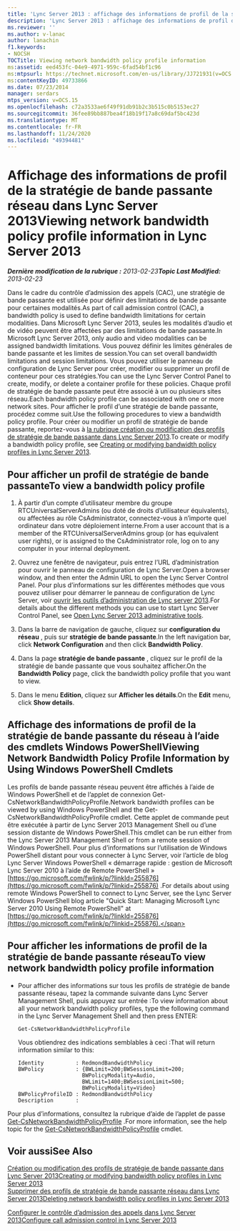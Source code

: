```yaml
---
title: 'Lync Server 2013 : affichage des informations de profil de la stratégie de bande passante réseau'
description: 'Lync Server 2013 : affichage des informations de profil de la stratégie de bande passante réseau.'
ms.reviewer: ''
ms.author: v-lanac
author: lanachin
f1.keywords:
- NOCSH
TOCTitle: Viewing network bandwidth policy profile information
ms:assetid: eed453fc-04e9-4971-959c-6fad54bf1c96
ms:mtpsurl: https://technet.microsoft.com/en-us/library/JJ721931(v=OCS.15)
ms:contentKeyID: 49733866
ms.date: 07/23/2014
manager: serdars
mtps_version: v=OCS.15
ms.openlocfilehash: c72a3533ae6f49f91db91b2c3b515c0b5153ec27
ms.sourcegitcommit: 36fee89bb887bea4f18b19f17a8c69daf5bc423d
ms.translationtype: MT
ms.contentlocale: fr-FR
ms.lasthandoff: 11/24/2020
ms.locfileid: "49394481"
---
```

# <a name="viewing-network-bandwidth-policy-profile-information-in-lync-server-2013"></a><span data-ttu-id="9a46d-103">Affichage des informations de profil de la stratégie de bande passante réseau dans Lync Server 2013</span><span class="sxs-lookup"><span data-stu-id="9a46d-103">Viewing network bandwidth policy profile information in Lync Server 2013</span></span>

<div data-xmlns="http://www.w3.org/1999/xhtml">

<div class="topic" data-xmlns="http://www.w3.org/1999/xhtml" data-msxsl="urn:schemas-microsoft-com:xslt" data-cs="https://msdn.microsoft.com/">

<div data-asp="https://msdn2.microsoft.com/asp">



</div>

<div id="mainSection">

<div id="mainBody"><span data-ttu-id="9a46d-104">

<span> </span></span><span class="sxs-lookup"><span data-stu-id="9a46d-104">

<span> </span></span></span>

<span data-ttu-id="9a46d-105">_**Dernière modification de la rubrique :** 2013-02-23_</span><span class="sxs-lookup"><span data-stu-id="9a46d-105">_**Topic Last Modified:** 2013-02-23_</span></span>

<span data-ttu-id="9a46d-106">Dans le cadre du contrôle d’admission des appels (CAC), une stratégie de bande passante est utilisée pour définir des limitations de bande passante pour certaines modalités.</span><span class="sxs-lookup"><span data-stu-id="9a46d-106">As part of call admission control (CAC), a bandwidth policy is used to define bandwidth limitations for certain modalities.</span></span> <span data-ttu-id="9a46d-107">Dans Microsoft Lync Server 2013, seules les modalités d’audio et de vidéo peuvent être affectées par des limitations de bande passante.</span><span class="sxs-lookup"><span data-stu-id="9a46d-107">In Microsoft Lync Server 2013, only audio and video modalities can be assigned bandwidth limitations.</span></span> <span data-ttu-id="9a46d-108">Vous pouvez définir les limites générales de bande passante et les limites de session.</span><span class="sxs-lookup"><span data-stu-id="9a46d-108">You can set overall bandwidth limitations and session limitations.</span></span> <span data-ttu-id="9a46d-109">Vous pouvez utiliser le panneau de configuration de Lync Server pour créer, modifier ou supprimer un profil de conteneur pour ces stratégies.</span><span class="sxs-lookup"><span data-stu-id="9a46d-109">You can use the Lync Server Control Panel to create, modify, or delete a container profile for these policies.</span></span> <span data-ttu-id="9a46d-110">Chaque profil de stratégie de bande passante peut être associé à un ou plusieurs sites réseau.</span><span class="sxs-lookup"><span data-stu-id="9a46d-110">Each bandwidth policy profile can be associated with one or more network sites.</span></span> <span data-ttu-id="9a46d-111">Pour afficher le profil d’une stratégie de bande passante, procédez comme suit.</span><span class="sxs-lookup"><span data-stu-id="9a46d-111">Use the following procedures to view a bandwidth policy profile.</span></span> <span data-ttu-id="9a46d-112">Pour créer ou modifier un profil de stratégie de bande passante, reportez-vous à [la rubrique création ou modification des profils de stratégie de bande passante dans Lync Server 2013](lync-server-2013-creating-or-modifying-bandwidth-policy-profiles.md).</span><span class="sxs-lookup"><span data-stu-id="9a46d-112">To create or modify a bandwidth policy profile, see [Creating or modifying bandwidth policy profiles in Lync Server 2013](lync-server-2013-creating-or-modifying-bandwidth-policy-profiles.md).</span></span>

<div>

## <a name="to-view-a-bandwidth-policy-profile"></a><span data-ttu-id="9a46d-113">Pour afficher un profil de stratégie de bande passante</span><span class="sxs-lookup"><span data-stu-id="9a46d-113">To view a bandwidth policy profile</span></span>

1.  <span data-ttu-id="9a46d-114">À partir d’un compte d’utilisateur membre du groupe RTCUniversalServerAdmins (ou doté de droits d’utilisateur équivalents), ou affectées au rôle CsAdministrator, connectez-vous à n’importe quel ordinateur dans votre déploiement interne.</span><span class="sxs-lookup"><span data-stu-id="9a46d-114">From a user account that is a member of the RTCUniversalServerAdmins group (or has equivalent user rights), or is assigned to the CsAdministrator role, log on to any computer in your internal deployment.</span></span>

2.  <span data-ttu-id="9a46d-115">Ouvrez une fenêtre de navigateur, puis entrez l’URL d’administration pour ouvrir le panneau de configuration de Lync Server.</span><span class="sxs-lookup"><span data-stu-id="9a46d-115">Open a browser window, and then enter the Admin URL to open the Lync Server Control Panel.</span></span> <span data-ttu-id="9a46d-116">Pour plus d’informations sur les différentes méthodes que vous pouvez utiliser pour démarrer le panneau de configuration de Lync Server, voir [ouvrir les outils d’administration de Lync server 2013](lync-server-2013-open-lync-server-administrative-tools.md).</span><span class="sxs-lookup"><span data-stu-id="9a46d-116">For details about the different methods you can use to start Lync Server Control Panel, see [Open Lync Server 2013 administrative tools](lync-server-2013-open-lync-server-administrative-tools.md).</span></span>

3.  <span data-ttu-id="9a46d-117">Dans la barre de navigation de gauche, cliquez sur **configuration du réseau** , puis sur **stratégie de bande passante**.</span><span class="sxs-lookup"><span data-stu-id="9a46d-117">In the left navigation bar, click **Network Configuration** and then click **Bandwidth Policy**.</span></span>

4.  <span data-ttu-id="9a46d-118">Dans la page **stratégie de bande passante** , cliquez sur le profil de la stratégie de bande passante que vous souhaitez afficher.</span><span class="sxs-lookup"><span data-stu-id="9a46d-118">On the **Bandwidth Policy** page, click the bandwidth policy profile that you want to view.</span></span>

5.  <span data-ttu-id="9a46d-119">Dans le menu **Edition**, cliquez sur **Afficher les détails**.</span><span class="sxs-lookup"><span data-stu-id="9a46d-119">On the **Edit** menu, click **Show details**.</span></span>

</div>

<div>

## <a name="viewing-network-bandwidth-policy-profile-information-by-using-windows-powershell-cmdlets"></a><span data-ttu-id="9a46d-120">Affichage des informations de profil de la stratégie de bande passante du réseau à l’aide des cmdlets Windows PowerShell</span><span class="sxs-lookup"><span data-stu-id="9a46d-120">Viewing Network Bandwidth Policy Profile Information by Using Windows PowerShell Cmdlets</span></span>

<span data-ttu-id="9a46d-121">Les profils de bande passante réseau peuvent être affichés à l’aide de Windows PowerShell et de l’applet de connexion Get-CsNetworkBandwidthPolicyProfile.</span><span class="sxs-lookup"><span data-stu-id="9a46d-121">Network bandwidth profiles can be viewed by using Windows PowerShell and the Get-CsNetworkBandwidthPolicyProfile cmdlet.</span></span> <span data-ttu-id="9a46d-122">Cette applet de commande peut être exécutée à partir de Lync Server 2013 Management Shell ou d’une session distante de Windows PowerShell.</span><span class="sxs-lookup"><span data-stu-id="9a46d-122">This cmdlet can be run either from the Lync Server 2013 Management Shell or from a remote session of Windows PowerShell.</span></span> <span data-ttu-id="9a46d-123">Pour plus d’informations sur l’utilisation de Windows PowerShell distant pour vous connecter à Lync Server, voir l’article de blog Lync Server Windows PowerShell « démarrage rapide : gestion de Microsoft Lync Server 2010 à l’aide de Remote PowerShell » [https://go.microsoft.com/fwlink/p/?linkId=255876](https://go.microsoft.com/fwlink/p/?linkid=255876) .</span><span class="sxs-lookup"><span data-stu-id="9a46d-123">For details about using remote Windows PowerShell to connect to Lync Server, see the Lync Server Windows PowerShell blog article "Quick Start: Managing Microsoft Lync Server 2010 Using Remote PowerShell" at [https://go.microsoft.com/fwlink/p/?linkId=255876](https://go.microsoft.com/fwlink/p/?linkid=255876).</span></span>

<div>

## <a name="to-view-network-bandwidth-policy-profile-information"></a><span data-ttu-id="9a46d-124">Pour afficher les informations de profil de la stratégie de bande passante réseau</span><span class="sxs-lookup"><span data-stu-id="9a46d-124">To view network bandwidth policy profile information</span></span>

  - <span data-ttu-id="9a46d-125">Pour afficher des informations sur tous les profils de stratégie de bande passante réseau, tapez la commande suivante dans Lync Server Management Shell, puis appuyez sur entrée :</span><span class="sxs-lookup"><span data-stu-id="9a46d-125">To view information about all your network bandwidth policy profiles, type the following command in the Lync Server Management Shell and then press ENTER:</span></span>
    
        Get-CsNetworkBandwidthPolicyProfile
    
    <span data-ttu-id="9a46d-126">Vous obtiendrez des indications semblables à ceci :</span><span class="sxs-lookup"><span data-stu-id="9a46d-126">That will return information similar to this:</span></span>
    
        Identity          : RedmondBandwidthPolicy
        BWPolicy          : {BWLimit=200;BWSessionLimit=200;
                            BWPolicyModality=Audio, 
                            BWLimit=1400;BWSessionLimit=500;
                            BWPolicyModality=Video}
        BWPolicyProfileID : RedmondBandwidthPolicy
        Description       :

</div>

<span data-ttu-id="9a46d-127">Pour plus d’informations, consultez la rubrique d’aide de l’applet de passe [Get-CsNetworkBandwidthPolicyProfile](https://docs.microsoft.com/powershell/module/skype/Get-CsNetworkBandwidthPolicyProfile) .</span><span class="sxs-lookup"><span data-stu-id="9a46d-127">For more information, see the help topic for the [Get-CsNetworkBandwidthPolicyProfile](https://docs.microsoft.com/powershell/module/skype/Get-CsNetworkBandwidthPolicyProfile) cmdlet.</span></span>

</div>

<div>

## <a name="see-also"></a><span data-ttu-id="9a46d-128">Voir aussi</span><span class="sxs-lookup"><span data-stu-id="9a46d-128">See Also</span></span>


[<span data-ttu-id="9a46d-129">Création ou modification des profils de stratégie de bande passante dans Lync Server 2013</span><span class="sxs-lookup"><span data-stu-id="9a46d-129">Creating or modifying bandwidth policy profiles in Lync Server 2013</span></span>](lync-server-2013-creating-or-modifying-bandwidth-policy-profiles.md)  
[<span data-ttu-id="9a46d-130">Supprimer des profils de stratégie de bande passante réseau dans Lync Server 2013</span><span class="sxs-lookup"><span data-stu-id="9a46d-130">Deleting network bandwidth policy profiles in Lync Server 2013</span></span>](lync-server-2013-deleting-network-bandwidth-policy-profiles.md)  


[<span data-ttu-id="9a46d-131">Configurer le contrôle d’admission des appels dans Lync Server 2013</span><span class="sxs-lookup"><span data-stu-id="9a46d-131">Configure call admission control in Lync Server 2013</span></span>](lync-server-2013-configure-call-admission-control.md)  
  

<span data-ttu-id="9a46d-132"></div>

</div>

<span> </span>

</div>

</div>

</span><span class="sxs-lookup"><span data-stu-id="9a46d-132"></div>

</div>

<span> </span>

</div>

</div>

</span></span></div>

